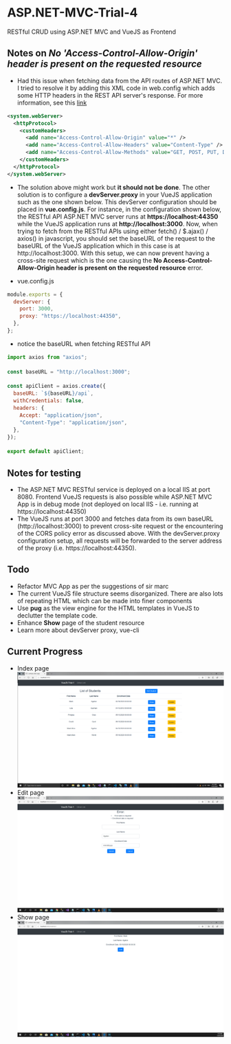 # ASP.NET-MVC-Trial-4

RESTful CRUD using ASP.NET MVC and VueJS as Frontend

## Notes on _No 'Access-Control-Allow-Origin' header is present on the requested resource_

- Had this issue when fetching data from the API routes of ASP.NET MVC. I tried to resolve it by adding this XML code in web.config which adds some HTTP headers in the REST API server's response. For more information, see this [link](https://stackoverflow.com/questions/27504256/mvc-web-api-no-access-control-allow-origin-header-is-present-on-the-requested)

```XML
<system.webServer>
  <httpProtocol>
    <customHeaders>
      <add name="Access-Control-Allow-Origin" value="*" />
      <add name="Access-Control-Allow-Headers" value="Content-Type" />
      <add name="Access-Control-Allow-Methods" value="GET, POST, PUT, DELETE, OPTIONS" />
    </customHeaders>
  </httpProtocol>
</system.webServer>
```

- The solution above might work but **it should not be done**. The other solution is to configure a **devServer.proxy** in your VueJS application such as the one shown below. This devServer configuration should be placed in **vue.config.js**. For instance, in the configuration shown below, the RESTful API ASP.NET MVC server runs at **https://localhost:44350** while the VueJS application runs at **http://localhost:3000**. Now, when trying to fetch from the RESTful APIs using either fetch() / \$.ajax() / axios() in javascript, you should set the baseURL of the request to the baseURL of the VueJS application which in this case is at http://localhost:3000. With this setup, we can now prevent having a cross-site request which is the one causing the **No Access-Control-Allow-Origin header is present on the requested resource** error.

- vue.config.js

```javascript
module.exports = {
  devServer: {
    port: 3000,
    proxy: "https://localhost:44350",
  },
};
```

- notice the baseURL when fetching RESTful API

```javascript
import axios from "axios";

const baseURL = "http://localhost:3000";

const apiClient = axios.create({
  baseURL: `${baseURL}/api`,
  withCredentials: false,
  headers: {
    Accept: "application/json",
    "Content-Type": "application/json",
  },
});

export default apiClient;
```

## Notes for testing

- The ASP.NET MVC RESTful service is deployed on a local IIS at port 8080. Frontend VueJS requests is also possible while ASP.NET MVC App is
  in debug mode (not deployed on local IIS - i.e. running at https://localhost:44350)
- The VueJS runs at port 3000 and fetches data from its own baseURL (http://localhost:3000) to prevent cross-site request or the encountering of the CORS policy error as discussed above. With the devServer.proxy configuration setup, all requests will be forwarded to the server address of the proxy (i.e. https://localhost:44350).

## Todo

- Refactor MVC App as per the suggestions of sir marc
- The current VueJS file structure seems disorganized. There are also lots of repeating HTML which can be made into finer components
- Use **pug** as the view engine for the HTML templates in VueJS to declutter the template code.
- Enhance **Show** page of the student resource
- Learn more about devServer proxy, vue-cli

## Current Progress

- Index page
  ![index_page](./images/index_page.png "index page")
- Edit page
  ![edit_page](./images/edit_page.png "edit page")
- Show page
  ![show_page](./images/show_page.png "show page")
